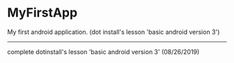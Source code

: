 # MyFirstApp
My first android application. (dot install's lesson 'basic android version 3')

---

complete dotinstall's lesson 'basic android version 3' (08/26/2019)
